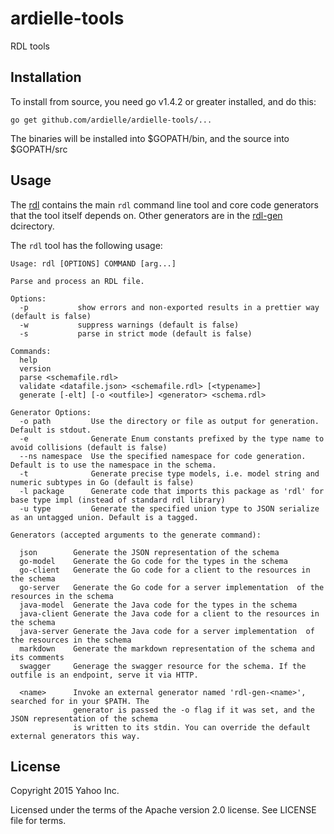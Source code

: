 # ardielle-tools
RDL tools

## Installation

To install from source, you need go v1.4.2 or greater installed, and do this:

    go get github.com/ardielle/ardielle-tools/...

The binaries will be installed into $GOPATH/bin, and the source into $GOPATH/src

## Usage

The [rdl](rdl) contains the main `rdl` command line tool and core code generators that
the tool itself depends on. Other generators are in the [rdl-gen](rdl-gen) dcirectory.

The `rdl` tool has the following usage:

	Usage: rdl [OPTIONS] COMMAND [arg...]

	Parse and process an RDL file.

	Options:
	  -p           show errors and non-exported results in a prettier way (default is false)
	  -w           suppress warnings (default is false)
	  -s           parse in strict mode (default is false)

	Commands:
	  help
	  version
	  parse <schemafile.rdl>
	  validate <datafile.json> <schemafile.rdl> [<typename>]
	  generate [-elt] [-o <outfile>] <generator> <schema.rdl>

	Generator Options:
	  -o path         Use the directory or file as output for generation. Default is stdout.
	  -e              Generate Enum constants prefixed by the type name to avoid collisions (default is false)
	  --ns namespace  Use the specified namespace for code generation. Default is to use the namespace in the schema.
	  -t              Generate precise type models, i.e. model string and numeric subtypes in Go (default is false)
	  -l package      Generate code that imports this package as 'rdl' for base type impl (instead of standard rdl library)
	  -u type         Generate the specified union type to JSON serialize as an untagged union. Default is a tagged.

	Generators (accepted arguments to the generate command):

	  json        Generate the JSON representation of the schema
	  go-model    Generate the Go code for the types in the schema
	  go-client   Generate the Go code for a client to the resources in the schema
	  go-server   Generate the Go code for a server implementation  of the resources in the schema
	  java-model  Generate the Java code for the types in the schema
	  java-client Generate the Java code for a client to the resources in the schema
	  java-server Generate the Java code for a server implementation  of the resources in the schema
	  markdown    Generate the markdown representation of the schema and its comments
	  swagger     Generage the swagger resource for the schema. If the outfile is an endpoint, serve it via HTTP.
	
	  <name>      Invoke an external generator named 'rdl-gen-<name>', searched for in your $PATH. The
	              generator is passed the -o flag if it was set, and the JSON representation of the schema
	              is written to its stdin. You can override the default external generators this way.



## License

Copyright 2015 Yahoo Inc.

Licensed under the terms of the Apache version 2.0 license. See LICENSE file for terms.
